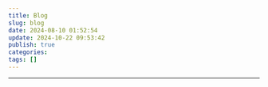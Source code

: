 ```yaml
---
title: Blog
slug: blog
date: 2024-08-10 01:52:54
update: 2024-10-22 09:53:42
publish: true
categories: 
tags: []
---
```

---

